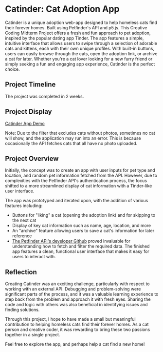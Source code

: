 # Catinder: Cat Adoption App
Catinder is a unique adoption web-app designed to help homeless cats find their forever homes. Built using Petfinder's API and p5.js. This Creative Coding Midterm Project offers a fresh and fun approach to pet adoption, inspired by the popular dating app Tinder. The app features a simple, intuitive interface that allows users to swipe through a selection of adorable cats and kittens, each with their own unique profiles. With built-in buttons, users can easily browse through the cats, open the adoption link, or archive a cat for later. Whether you're a cat lover looking for a new furry friend or simply seeking a fun and engaging app experience, Catinder is the perfect choice.

## Project Timeline
The project was completed in 2 weeks.

## Project Display
[Catinder App Demo](https://zxxwxyyy.github.io/catinder/)


Note: Due to the filter that excludes cats without photos, sometimes no cat will show, and the application may run into an error. This is because occasionally the API fetches cats that all have no photo uploaded.

## Project Overview
Initially, the concept was to create an app with user inputs for pet type and location, and random pet information fetched from the API. However, due to complexities with the Petfinder API's authentication process, the focus shifted to a more streamlined display of cat information with a Tinder-like user interface.

The app was prototyped and iterated upon, with the addition of various features including:

- Buttons for "liking" a cat (opening the adoption link) and for skipping to the next cat
- Display of key cat information such as name, age, location, and more
- An "archive" feature allowing users to save a cat's information for later reference
- [The Petfinder API's developer Github](https://github.com/petfinder-com/petfinder-js-sdk) proved invaluable for understanding how to fetch and filter the required data. The finished app features a clean, functional user interface that makes it easy for users to interact with.

## Reflection
Creating Catinder was an exciting challenge, particularly with respect to working with an external API. Debugging and problem-solving were significant parts of the process, and it was a valuable learning experience to step back from the problem and approach it with fresh eyes. Sharing the code and logic with others was also beneficial in identifying issues and finding solutions.

Through this project, I hope to have made a small but meaningful contribution to helping homeless cats find their forever homes. As a cat person and creative coder, it was rewarding to bring these two passions together in a single project.

Feel free to explore the app, and perhaps help a cat find a new home!
